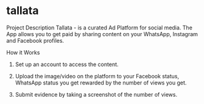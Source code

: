 # tallata
Project Description
Tallata - is a curated Ad Platform for social media. The App allows you to get paid by sharing content on your WhatsApp, Instagram and Facebook profiles.

How it Works
1. Set up an account to access the content. 

2. Upload the image/video on the platform to your Facebook status, WhatsApp status you get rewarded by the number of views you get.

3. Submit evidence by taking a screenshot of the number of views. 
